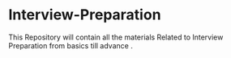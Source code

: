 # Interview-Preparation
This Repository will contain all the materials Related to Interview Preparation from basics till advance .

